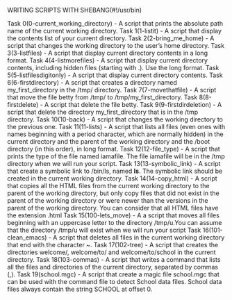 WRITING SCRIPTS WITH SHEBANG(#!/usr/bin)

Task 0(0-current_working_directory) - A script that prints the absolute path name of the current working directory.
Task 1(1-listit) - A script that display the contents list of your current directory.
Task 2(2-bring_me_home) - A script that changes the working directory to the user’s home directory.
Task 3(3-listfiles) - A script that display current directory contents in a long format.
Task 4(4-listmorefiles) - A script that display current directory contents, including hidden files (starting with .). Use the long format.
Task 5(5-listfilesdigitonly) - A script that display current directory contents.
Task 6(6-firstdirectory) - A script that creates a directory named my_first_directory in the /tmp/ directory.
Task 7(7-movethatfile) - A script that move the file betty from /tmp/ to /tmp/my_first_directory.
Task 8(8-firstdelete) - A script that delete the file betty.
Task 9(9-firstdirdeletion) - A script that delete the directory my_first_directory that is in the /tmp directory.
Task 10(10-back) - A script that changes the working directory to the previous one.
Task 11(11-lists) - A script that lists all files (even ones with names beginning with a period character, which are normally hidden) in the current directory and the parent of the working directory and the /boot directory (in this order), in long format.
Task 12(12-file_type) - A script that prints the type of the file named iamafile. The file iamafile will be in the /tmp directory when we will run your script.
Task 13(13-symbolic_link) - A script that create a symbolic link to /bin/ls, named __ls__. The symbolic link should be created in the current working directory.
Task 14(14-copy_html) - A script that copies all the HTML files from the current working directory to the parent of the working directory, but only copy files that did not exist in the parent of the working directory or were newer than the versions in the parent of the working directory. You can consider that all HTML files have the extension .html
Task 15(100-lets_move) - A a script that moves all files beginning with an uppercase letter to the directory /tmp/u.You can assume that the directory /tmp/u will exist when we will run your script
Task 16(101-clean_emacs) - A script that deletes all files in the current working directory that end with the character ~.
Task 17(102-tree) - A script that creates the directories welcome/, welcome/to/ and welcome/to/school in the current directory.
Task 18(103-commas) - A script that writes a command that lists all the files and directories of the current directory, separated by commas (,).
Task 19(school.mgc) - A script that create a magic file school.mgc that can be used with the command file to detect School data files. School data files always contain the string SCHOOL at offset 0.
